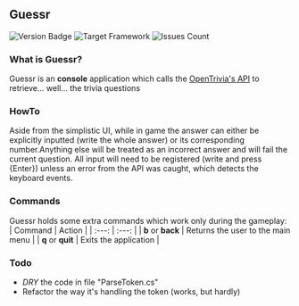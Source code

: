 ## Guessr
![Version Badge](https://img.shields.io/static/v1?label=Version&message=%20Alpha&color=blue&style=flat-square) ![Target Framework](https://img.shields.io/badge/dynamic/xml?color=%23512bd4&label=target&query=%2F%2FTargetFramework%5B1%5D&url=https%3A%2F%2Fraw.githubusercontent.com%2FStanlsSlav%2FGuessr%2Fmaster%2FOpenTriviaAPICaller.csproj&logo=.net&style=flat-square) ![Issues Count](https://img.shields.io/github/issues/StanlsSlav/Guessr?style=flat-square)

### What is Guessr?
Guessr is an **console** application which calls the [OpenTrivia's API](https://opentdb.com/) to retrieve... well... the trivia questions

### HowTo
Aside from the simplistic UI, while in game the answer can either be explicitly inputted (write the whole answer) or its corresponding number.Anything else will be treated as an incorrect answer and will fail the current question.
All input will need to be registered (write and press {Enter}) unless an error from the API was caught, which detects the keyboard events.

### Commands
Guessr holds some extra commands which work only during the gameplay:
| Command | Action |
| :---: | :---: |
| **b** or **back** | Returns the user to the main menu |
| **q** or **quit** | Exits the application |

### Todo
- *DRY* the code in file "ParseToken.cs"
- Refactor the way it's handling the token (works, but hardly)
